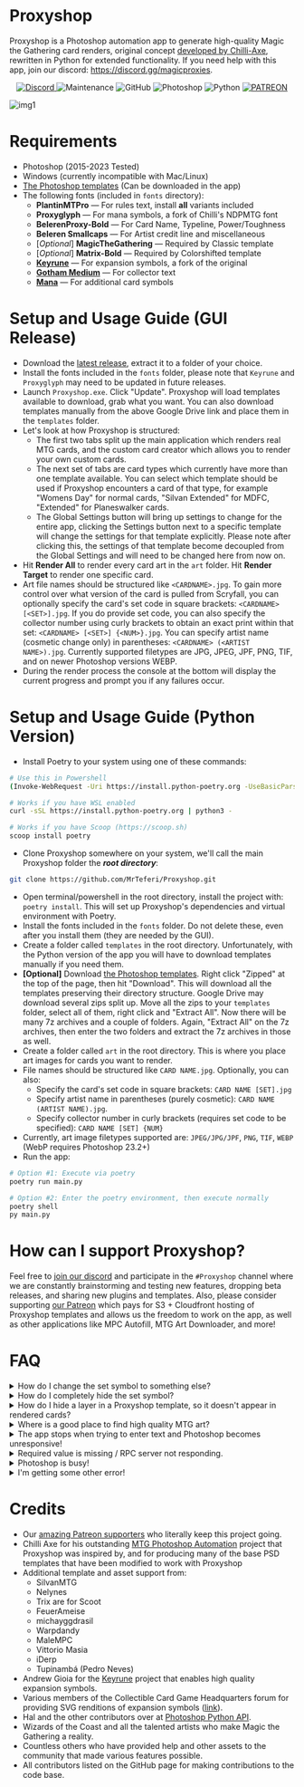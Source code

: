# Proxyshop
Proxyshop is a Photoshop automation app to generate high-quality Magic the Gathering card renders, original concept [developed by Chilli-Axe](https://github.com/chilli-axe/mtg-photoshop-automation), rewritten in Python for extended functionality. 
If you need help with this app, join our discord: https://discord.gg/magicproxies. 

<div align="center">
  <a href="https://discord.gg/magicproxies">
    <img alt="Discord" src="https://img.shields.io/discord/889831317066358815?label=Discord&style=plastic">
  </a>
  <img alt="Maintenance" src="https://img.shields.io/badge/Maintained%3F-yes-brightgreen?style=plastic">
  <img alt="GitHub" src="https://img.shields.io/github/license/MrTeferi/MTG-Proxyshop?color=1082C2&style=plastic">
  <img alt="Photoshop" src="https://img.shields.io/badge/photoshop-CC 2015--2023-informational?style=plastic">
  <img alt="Python" src="https://img.shields.io/badge/python-3.9%2B-yellow?style=plastic">
  <a href="https://patreon.com/mpcfill"><img alt="PATREON" src="https://img.shields.io/endpoint.svg?url=https%3A%2F%2Fshieldsio-patreon.vercel.app%2Fapi%3Fusername%3Dendel%26type%3Dpatrons&style=plastic" /></a>
</div>

![img1](https://i.imgur.com/OJrXeqj.jpg)

# Requirements
  * Photoshop (2015-2023 Tested)
  * Windows (currently incompatible with Mac/Linux)
  * [The Photoshop templates](https://drive.google.com/drive/u/0/folders/1sgJ3Xu4FabxNgDl0yeI7OjDZ7fqlI4p3) (Can be downloaded in the app)
  * The following fonts (included in `fonts` directory):
    * **PlantinMTPro** — For rules text, install **all** variants included
    * **Proxyglyph** — For mana symbols, a fork of Chilli's NDPMTG font
    * **BelerenProxy-Bold** — For Card Name, Typeline, Power/Toughness
    * **Beleren Smallcaps** — For Artist credit line and miscellaneous
    * [_Optional_] **MagicTheGathering** — Required by Classic template
    * [_Optional_] **Matrix-Bold** — Required by Colorshifted template
    * **[Keyrune](https://keyrune.andrewgioia.com/)** — For expansion symbols, a fork of the original
    * **[Gotham Medium](https://fontsgeek.com/fonts/Gotham-Medium)** — For collector text
    * **[Mana](https://mana.andrewgioia.com/)** — For additional card symbols

# Setup and Usage Guide (GUI Release)
* Download the [latest release](https://github.com/MrTeferi/MTG-Proxyshop/releases), extract it to a folder of your choice.
* Install the fonts included in the `fonts` folder, please note that `Keyrune` and `Proxyglyph` may need to be updated in future releases.
* Launch `Proxyshop.exe`. Click "Update". Proxyshop will load templates available to download, grab what you want. You can also download templates manually from the above Google Drive link and place them in the `templates` folder.
* Let's look at how Proxyshop is structured:
  * The first two tabs split up the main application which renders real MTG cards, and the custom card creator which allows you to render your own custom cards.
  * The next set of tabs are card types which currently have more than one template available. You can select which template should be used if Proxyshop encounters a card of that type, for example "Womens Day" for normal cards, "Silvan Extended" for MDFC, "Extended" for Planeswalker cards.
  * The Global Settings button will bring up settings to change for the entire app, clicking the Settings button next to a specific template will change the settings for that template explicitly. Please note after clicking this, the settings of that template become decoupled from the Global Settings and will need to be changed here from now on.
* Hit **Render All** to render every card art in the `art` folder. Hit **Render Target** to render one specific card.
* Art file names should be structured like `<CARDNAME>.jpg`. To gain more control over what version of the card is pulled from Scryfall, you can optionally specify the card's set code in square brackets: 
`<CARDNAME> [<SET>].jpg`. If you do provide set code, you can also specify the collector number using curly brackets to obtain an exact print within that set: `<CARDNAME> [<SET>] {<NUM>}.jpg`. You can specify artist name (cosmetic change only) in parentheses: `<CARDNAME> (<ARTIST NAME>).jpg`. Currently supported 
filetypes are JPG, JPEG, JPF, PNG, TIF, and on newer Photoshop versions WEBP.
* During the render process the console at the bottom will display the current progress and prompt you if any failures occur.

# Setup and Usage Guide (Python Version)
* Install Poetry to your system using one of these commands:
```bash
# Use this in Powershell
(Invoke-WebRequest -Uri https://install.python-poetry.org -UseBasicParsing).Content | py -

# Works if you have WSL enabled
curl -sSL https://install.python-poetry.org | python3 -

# Works if you have Scoop (https://scoop.sh)
scoop install poetry
```
* Clone Proxyshop somewhere on your system, we'll call the main Proxyshop folder the ***root directory***:
```bash
git clone https://github.com/MrTeferi/Proxyshop.git
```
* Open terminal/powershell in the root directory, install the project with: `poetry install`. This will set up Proxyshop's dependencies 
and virtual environment with Poetry.
* Install the fonts included in the `fonts` folder. Do not delete these, even after you install them (they are needed by the GUI).
* Create a folder called `templates` in the root directory. Unfortunately, with the Python version of the app you will have to download templates manually if you need them. 
* **[Optional]** Download [the Photoshop templates](https://drive.google.com/drive/u/1/folders/1sgJ3Xu4FabxNgDl0yeI7OjDZ7fqlI4p3). 
Right click "Zipped" at the top of the page, then hit "Download". This will download all the templates preserving their 
directory structure. Google Drive may download several zips split up. Move all the zips to your `templates` folder, select all of them, right 
click and "Extract All". Now there will be many 7z archives and a couple of folders. Again, "Extract All" on the 7z archives, then enter 
the two folders and extract the 7z archives in those as well.
* Create a folder called `art` in the root directory. This is where you place art images for cards you want to render.
* File names should be structured like `CARD NAME.jpg`. Optionally, you can also:
  * Specify the card's set code in square brackets: `CARD NAME [SET].jpg`
  * Specify artist name in parentheses (purely cosmetic): `CARD NAME (ARTIST NAME).jpg`. 
  * Specify collector number in curly brackets (requires set code to be specified): `CARD NAME [SET] {NUM}`
* Currently, art image filetypes supported are: `JPEG/JPG/JPF`, `PNG`, `TIF`, `WEBP` (WebP requires Photoshop 23.2+)
* Run the app: 
```bash
# Option #1: Execute via poetry
poetry run main.py

# Option #2: Enter the poetry environment, then execute normally
poetry shell
py main.py
```

# How can I support Proxyshop?
Feel free to [join our discord](http://discord.gg/magicproxies) and participate in the `#Proxyshop` channel where we are constantly brainstorming and testing new features, dropping beta releases, and sharing new plugins and templates. Also, please consider supporting [our Patreon](http://patreon.com/mpcfill) which pays for S3 + Cloudfront hosting of Proxyshop templates and allows us the freedom to work on the app, as well as other applications like MPC Autofill, MTG Art Downloader, and more!

# FAQ

<details>
<summary>
    How do I change the set symbol to something else?
</summary>

#### Font Mode
* Under "Symbol Render Mode", ensure "Font" Mode is enabled in Global Settings, or in the Settings for the template you wish to customize.
* Head over to https://keyrune.andrewgioia.com/cheatsheet.html, choose a symbol.
* Copy the **set code** of the symbol you want, it'll be the 2-4 letters after "ss-" in the code next to the symbol, for example SOI (Shadows Over Innistrad).
* In the same settings panel, enter this code for the "Default Symbol" setting.
* In the same settings panel, enable "Force Default Symbol", doing so will ensure this symbol is used for all cards rendered globally/using this template.
* **[Optional]** To customize the look of this symbol, you'll need to:
  1) Add an entry to `src/data/custom_symbols.json`.
  2) Look at how symbols are defined in `src/data/expansion_symbols.json` for examples.

#### SVG Mode
* Ensure SVG mode is enabled under "Symbol Render Mode".
* Change "Default Symbol" to a 2-4 letter code of your choice, and enable "Force Default Symbol".
* Head over to `src/img/symbols` and create a folder named according to that code, or you can use one of the symbols that already exists.
* If making a custom symbol, add the SVG files to the folder you created, name each file according to the first letter of its rarity (capitalized).
* That symbol will now be used, you're good to go!
</details>

<details>
<summary>How do I completely hide the set symbol?</summary>

In Global Settings, or settings for a specific template, change "Symbol Render Mode" to None. This disables the expansion symbol altogether.
  
</details>
<details>
<summary>How do I hide a layer in a Proxyshop template, so it doesn't appear in rendered cards?</summary>
  
In the Photoshop template of your choice, change the opacity to 0 on the layer you wish to hide.
You can use this method to hide anything. This is safer than just disabling the layer's visibility because layers
may be forcibly enabled and disabled by the app, it's also safer than deleting the layer because that
may cause errors on some templates.
  
</details>
<details>
<summary>Where is a good place to find high quality MTG art?</summary>
  
Your best resource is going to be [MTG Pics](https://mtgpics.com), to improve art quality even more you can look into upscaling with Topaz/Chainner/ESRGAN.
On our [discord](https://discord.gg/magicproxies) we provide a lot of resources for learning how to upscale art easily and effectively.
For mass downloading art, view my other project: [MTG Art Downloader](https://github.com/MrTeferi/MTG-Art-Downloader)
  
</details>
<details>
<summary>The app stops when trying to enter text and Photoshop becomes unresponsive!</summary>
  
There is a known [bug](https://github.com/MrTeferi/MTG-Proxyshop/issues/9) where Photoshop crashes when trying to enter too much text into a text box, it should be fixed but could theoretically happen on some plugin templates that don't make the text box big enough.
The best way to fix this is to open the template in Photoshop and expand the bottom edge of the Rules text boxes (creature and noncreature).
  
</details>
<details>
<summary>Required value is missing / RPC server not responding.</summary>

This can sometimes be one of the more rare but obnoxious errors that occur on some systems. Sometimes the root cause is unknown, but it can
usually be fixed. Try these options in order until something works:
- Ensure there is only **ONE** installation of Photoshop on your computer. Having two versions of Photoshop installed at the same time can prevent making a connection to the app. If you have more than one installed, uninstall **all** versions of Photoshop and reinstall one version. You must uninstall all of them **first**, just removing one likely won't fix the issue.
- Ensure that your Photoshop application was installed using an actual installer. **Portable installations** of Photoshop do not work with Proxyshop, since Windows needs to know where it is located.
- Close Photoshop and Proxyshop, then run both Photoshop and Proxyshop as Administrator, try rendering something.
- Close both of them, then hold ALT + CTRL + SHIFT while launching Photoshop, then launch Proxyshop, try again.
- Restart your computer, then start both and try again.
- If you have a particularly over-defensive antivirus software running that may be interfering with Proxyshop 
connecting to Photoshop, such as Avast, Norton, etc. close your antivirus software, relaunch both, and try again. You might also try disabling Windows Defender.
- If there's a chance your Photoshop installation could be damaged, corrupted, or otherwise messed up in some way, it is recommended to completely uninstall Photoshop and install the latest version you have access to. 
Generally, Proxyshop works best with newer versions of Photoshop. If using an in-authentic version of Photoshop, verify it is of high quality and uses a real installer.
- If all of these fail to fix the issue, please join our Discord (linked at the top) and provide the error log from `logs/error.txt` in
your Proxyshop directory, so we can help find the cause :)

</details>
<details>
<summary>Photoshop is busy!</summary>
This error occurs when Photoshop is not responding to commands because it is busy.
To prevent this error, you must ensure Photoshop is in a neutral state when you run Proxyshop or render a card:
- There should be no dialog boxes or settings menus open in Photoshop. The normal tool panels are fine.
- There should be no tools performing tasks, for example having text highlighted for editing with the text tool.
- Ideally Photoshop should be launched fresh, with no documents open.
</details>
<details>
<summary>I'm getting some other error!</summary>

In your proxyshop directory, look for a folder named `logs`, inside that folder you should see `error.txt`, check the last error log in that file. If the error isn't obvious, join our Discord and feel free to ask for help in the #Proxyshop channel.
</details>

# Credits
* Our [amazing Patreon supporters](https://www.patreon.com/mpcfill) who literally keep this project going.
* Chilli Axe for his outstanding [MTG Photoshop Automation](https://github.com/chilli-axe/mtg-photoshop-automation) project that Proxyshop was inspired by, and for producing many of the base PSD templates that have been modified to work with Proxyshop
* Additional template and asset support from:
  * SilvanMTG
  * Nelynes
  * Trix are for Scoot
  * FeuerAmeise
  * michayggdrasil
  * Warpdandy
  * MaleMPC
  * Vittorio Masia
  * iDerp
  * Tupinambá (Pedro Neves)
* Andrew Gioia for the [Keyrune](https://github.com/andrewgioia/keyrune) project that enables high quality expansion symbols.
* Various members of the Collectible Card Game Headquarters forum for providing SVG renditions of expansion symbols ([link](https://www.slightlymagic.net/forum/viewtopic.php?f=15&t=7010)).
* Hal and the other contributors over at [Photoshop Python API](https://github.com/loonghao/photoshop-python-api).
* Wizards of the Coast and all the talented artists who make Magic the Gathering a reality.
* Countless others who have provided help and other assets to the community that made various features possible.
* All contributors listed on the GitHub page for making contributions to the code base.
